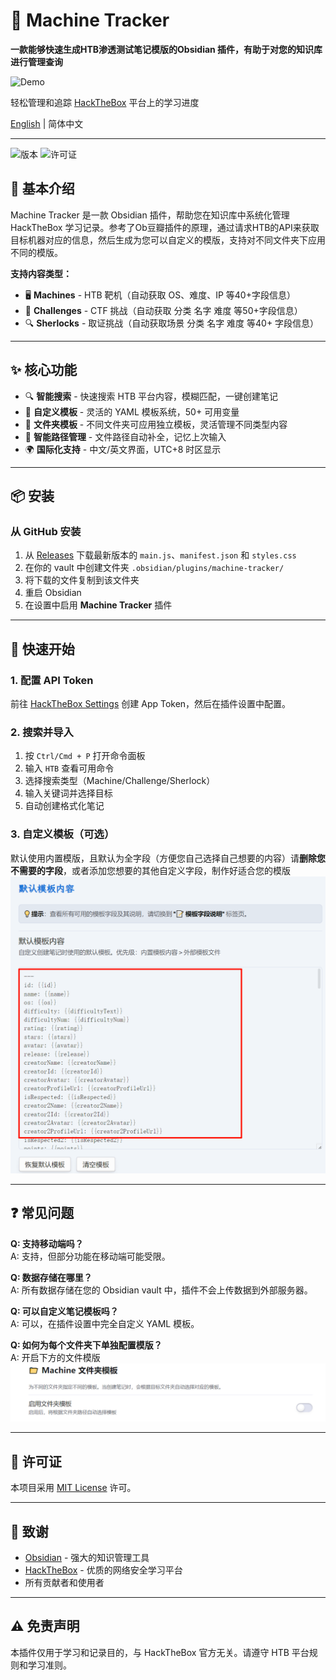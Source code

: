 # 🎯 Machine Tracker

**一款能够快速生成HTB渗透测试笔记模版的Obsidian 插件，有助于对您的知识库进行管理查询**

![Demo](assets/PixPin_2025-10-07_04-32-33.gif)

轻松管理和追踪 [HackTheBox](https://hackthebox.com) 平台上的学习进度

[English](README.en.md) | 简体中文

---

![版本](https://img.shields.io/badge/version-1.0.0-blue) ![许可证](https://img.shields.io/badge/license-MIT-green)

## 📖 基本介绍

Machine Tracker 是一款 Obsidian 插件，帮助您在知识库中系统化管理 HackTheBox 学习记录。参考了Ob豆瓣插件的原理，通过请求HTB的API来获取目标机器对应的信息，然后生成为您可以自定义的模版，支持对不同文件夹下应用不同的模版。

**支持内容类型：**

- 🖥️ **Machines** - HTB 靶机（自动获取 OS、难度、IP 等40+字段信息）
- 🎯 **Challenges** - CTF 挑战（自动获取 分类 名字 难度 等50+字段信息）
- 🔍 **Sherlocks** - 取证挑战（自动获取场景 分类 名字 难度 等40+ 字段信息）

---

## ✨ 核心功能

- 🔍 **智能搜索** - 快速搜索 HTB 平台内容，模糊匹配，一键创建笔记
- 📝 **自定义模板** - 灵活的 YAML 模板系统，50+ 可用变量
- 📂 **文件夹模板** - 不同文件夹可应用独立模板，灵活管理不同类型内容
- 📁 **智能路径管理** - 文件路径自动补全，记忆上次输入
- 🌍 **国际化支持** - 中文/英文界面，UTC+8 时区显示

---

## 📦 安装

### 从 GitHub 安装

1. 从 [Releases](https://github.com/Ryanu9/Obsidian-Machine-Tracker/releases) 下载最新版本的 `main.js`、`manifest.json` 和 `styles.css`
2. 在你的 vault 中创建文件夹 `.obsidian/plugins/machine-tracker/`
3. 将下载的文件复制到该文件夹
4. 重启 Obsidian
5. 在设置中启用 **Machine Tracker** 插件

---

## 🚀 快速开始

### 1. 配置 API Token

前往 [HackTheBox Settings](https://app.hackthebox.com/profile/settings) 创建 App Token，然后在插件设置中配置。

### 2. 搜索并导入

1. 按 `Ctrl/Cmd + P` 打开命令面板
2. 输入 `HTB` 查看可用命令
3. 选择搜索类型（Machine/Challenge/Sherlock）
4. 输入关键词并选择目标
5. 自动创建格式化笔记

### 3. 自定义模板（可选）

默认使用内置模版，且默认为全字段（方便您自己选择自己想要的内容）请**删除您不需要的字段**，或者添加您想要的其他自定义字段，制作好适合您的模版
![Template Config](assets/Pasted%20image%2020251007042205.png)

---

## ❓ 常见问题

**Q: 支持移动端吗？**  
A: 支持，但部分功能在移动端可能受限。

**Q: 数据存储在哪里？**  
A: 所有数据存储在您的 Obsidian vault 中，插件不会上传数据到外部服务器。

**Q: 可以自定义笔记模板吗？**  
A: 可以，在插件设置中完全自定义 YAML 模板。

**Q: 如何为每个文件夹下单独配置模版？**  
A: 开启下方的文件模版
![Folder Template](assets/image-20251007042512657.png)

---

## 📄 许可证

本项目采用 [MIT License](LICENSE) 许可。

---

## 🙏 致谢

- [Obsidian](https://obsidian.md/) - 强大的知识管理工具
- [HackTheBox](https://hackthebox.com) - 优质的网络安全学习平台
- 所有贡献者和使用者

---

## ⚠️ 免责声明

本插件仅用于学习和记录目的，与 HackTheBox 官方无关。请遵守 HTB 平台规则和学习准则。